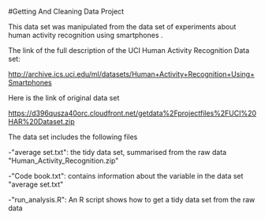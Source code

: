 #Getting And Cleaning Data Project

This data set was manipulated from the data set of experiments about human activity recognition using smartphones .


The link of the full description of the UCI Human Activity Recognition Data set:

http://archive.ics.uci.edu/ml/datasets/Human+Activity+Recognition+Using+Smartphones

Here is the link of original data set

https://d396qusza40orc.cloudfront.net/getdata%2Fprojectfiles%2FUCI%20HAR%20Dataset.zip


The data set includes the following files


-"average set.txt": the tidy data set, summarised from the raw data "Human_Activity_Recognition.zip"

-"Code book.txt": contains information about the variable in the data set "average set.txt"

-"run_analysis.R": An R script shows how to get a tidy data set from the raw data
